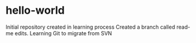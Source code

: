 # hello-world
Initial repository created in learning process
Created a branch called read-me edits. 
Learning Git to migrate from SVN
